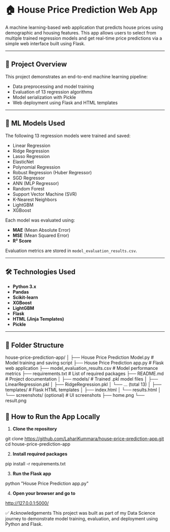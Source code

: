 # 🏠 House Price Prediction Web App

A machine learning-based web application that predicts house prices using demographic and housing features. This app allows users to select from multiple trained regression models and get real-time price predictions via a simple web interface built using Flask.

---

## 📌 Project Overview

This project demonstrates an end-to-end machine learning pipeline:
- Data preprocessing and model training
- Evaluation of 13 regression algorithms
- Model serialization with Pickle
- Web deployment using Flask and HTML templates

---

## 🧠 ML Models Used

The following 13 regression models were trained and saved:
- Linear Regression
- Ridge Regression
- Lasso Regression
- ElasticNet
- Polynomial Regression
- Robust Regression (Huber Regressor)
- SGD Regressor
- ANN (MLP Regressor)
- Random Forest
- Support Vector Machine (SVR)
- K-Nearest Neighbors
- LightGBM
- XGBoost

Each model was evaluated using:
- **MAE** (Mean Absolute Error)
- **MSE** (Mean Squared Error)
- **R² Score**

Evaluation metrics are stored in `model_evaluation_results.csv`.

---

## 🛠️ Technologies Used

- **Python 3.x**
- **Pandas**
- **Scikit-learn**
- **XGBoost**
- **LightGBM**
- **Flask**
- **HTML (Jinja Templates)**
- **Pickle**

---

## 📂 Folder Structure

house-price-prediction-app/
│
├── House Price Prediction Model.py # Model training and saving script
├── House Price Prediction app.py # Flask web application
├── model_evaluation_results.csv # Model performance metrics
├── requirements.txt # List of required packages
├── README.md # Project documentation
│
├── models/ # Trained .pkl model files
│ ├── LinearRegression.pkl
│ ├── RidgeRegression.pkl
│ └── ... (total 13)
│
├── templates/ # Flask HTML templates
│ ├── index.html
│ └── results.html
│
└── screenshots/ (optional) # UI screenshots
├── home.png
└── result.png


## 🚀 How to Run the App Locally

1. **Clone the repository**

git clone https://github.com/LahariKummara/house-price-prediction-app.git
cd house-price-prediction-app

2. **Install required packages**

pip install -r requirements.txt

3. **Run the Flask app**

python "House Price Prediction app.py"

4. **Open your browser and go to**

http://127.0.0.1:5000/


✅ Acknowledgements
This project was built as part of my Data Science journey to demonstrate model training, evaluation, and deployment using Python and Flask.

